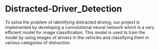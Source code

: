 # Distracted-Driver_Detection
To solve the problem of identifying distracted driving, our project is implemented by developing a convolutional neural network which is a very efficient model for image classification. This model is used to train the model by using images of drivers in the vehicles and classifying them in various categories of distraction
